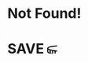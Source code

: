 # Not Found! 

# SAVE <svg xmlns="http://www.w3.org/2000/svg" width="20" height="20" viewBox="0 0 20 20"><path d="M59.989 21c-.099-1.711-2.134-3.048-6.204-4.068.137-.3.214-.612.215-.936V9h-.017C53.625 3.172 29.743 3 27 3S.375 3.172.017 9H0v6.999c.005 1.9 2.457 3.387 6.105 4.494-.05.166-.08.335-.09.507H6v6.987C2.07 28.999.107 30.317.01 32H0v6.999c.003 1.323 1.196 2.445 3.148 3.38-.074.203-.12.41-.133.622H3V50c.008 3.326 7.497 5.391 15.818 6.355.061.012.117.037.182.037.019 0 .035-.01.054-.011 1.604.181 3.234.322 4.847.423.034.004.064.02.099.02.019 0 .034-.01.052-.011A99.33 99.33 0 0 0 30 57c1.885 0 3.9-.063 5.948-.188.018.001.034.011.052.011.035 0 .065-.017.099-.02a96.863 96.863 0 0 0 4.847-.423c.019 0 .035.01.054.01.065 0 .121-.025.182-.037 8.321-.964 15.809-3.03 15.818-6.357V43h-.016c-.07-1.226-1.115-2.249-3.179-3.104.126-.289.195-.589.195-.9V32.46c3.59-1.104 5.995-2.581 6-4.464V21h-.011zm-8.097 18.321l-.341.299c-.525.463-1.4.93-2.551 1.38v-4.768c1.189-.414 2.201-.873 3-1.376v4.138a.636.636 0 0 1-.108.327zm-22.366 4.647c-.146.004-.293.006-.44.009-.357.007-.723.009-1.085.012v-4.995l.825-.012.159-.003c1.007-.019 2.014-.05 3.016-.096v4.993a88.817 88.817 0 0 1-2.475.092zm-4.367.014c-.458-.008-.914-.019-1.367-.033l-.168-.006c-.545-.018-1.086-.041-1.623-.067v-4.992a104.147 104.147 0 0 0 3.174.099l.825.012v4.998c-.194-.002-.388-.002-.581-.005-.088-.002-.173-.005-.26-.006zm-18.062-2.28A3.537 3.537 0 0 0 7 41.674v-4.831c.934.252 1.938.482 3 .691v4.881c-.918-.195-1.765-.4-2.536-.61-.122-.035-.248-.068-.367-.103zm21.078 8.281l.825.012v4.999a101.034 101.034 0 0 1-4-.116v-4.993a104.147 104.147 0 0 0 3.175.098zm3.809-.003c1.007-.019 2.014-.05 3.016-.096v4.993c-1.284.063-2.618.103-4 .116v-4.999a113.474 113.474 0 0 0 .984-.014zM40 49.528v4.966c-.961.101-1.961.19-3 .263V49.77a96.415 96.415 0 0 0 3-.242zm2-.216a73.794 73.794 0 0 0 3-.422v4.91c-.942.166-1.943.319-3 .458v-4.946zm5-.779a44.704 44.704 0 0 0 3-.691v4.831c-.891.257-1.894.506-3 .741v-4.881zm-34 0v4.881a43.562 43.562 0 0 1-3-.741v-4.831c.934.252 1.938.483 3 .691zm2 .358c.968.157 1.969.298 3 .422v4.946a69.655 69.655 0 0 1-3-.458v-4.91zm5 .637a99.56 99.56 0 0 0 3 .243v4.987a87.083 87.083 0 0 1-3-.263v-4.967zm-2.481-5.98l-.304-.031-.215-.023v-4.965a99.56 99.56 0 0 0 3 .243v4.983a96.79 96.79 0 0 1-2.481-.207zM15 38.312v4.946a69.655 69.655 0 0 1-3-.458v-4.91c.968.157 1.969.299 3 .422zm19.666 5.396l-.666.05v-4.987a96.392 96.392 0 0 0 3-.243v4.966a81.624 81.624 0 0 1-2.334.214zm4.334-.45v-4.946a73.794 73.794 0 0 0 3-.422v4.91c-.942.166-1.943.32-3 .458zm5-5.725a44.704 44.704 0 0 0 3-.691v4.831c-.891.257-1.894.506-3 .741v-4.881zm-13.675-4.568a95.164 95.164 0 0 1-2.209-.083L28 32.877v-4.993a104.147 104.147 0 0 0 3.174.099l.825.012v4.993c-.487-.005-.978-.007-1.453-.018l-.221-.005zM7 18.674v-4.831c.934.252 1.938.482 3 .691v4.881l-.37-.078A42.126 42.126 0 0 1 7 18.674zm18.175-2.691l.825.012v4.993a99.16 99.16 0 0 1-4-.114v-4.989a104.147 104.147 0 0 0 3.175.098zm3.809-.003c1.007-.019 2.014-.05 3.016-.096v4.989c-.17.008-.333.02-.504.028l-.043.002c-.671.03-1.355.052-2.048.068l-.324.007c-.356.007-.72.008-1.081.012v-4.995l.825-.012.159-.003zm22.787.502l-.028-.006-.364.283c-.528.411-1.339.827-2.379 1.229v-4.757c1.189-.414 2.201-.873 3-1.376v4.138c0 .152-.08.316-.229.489zM39 20.252v-4.94a73.794 73.794 0 0 0 3-.422v4.902c-.948.168-1.946.322-3 .46zm5-.845v-4.873a44.704 44.704 0 0 0 3-.691v4.82c-.896.261-1.905.51-3 .744zm-7-3.879v4.96c-.966.102-1.966.191-3 .265v-4.982a99.56 99.56 0 0 0 3-.243zM17 20.49v-4.962a99.56 99.56 0 0 0 3 .243v4.978a90.68 90.68 0 0 1-3-.259zm-2-5.178v4.941c-.198-.026-.404-.047-.6-.074l-.376-.055a72.39 72.39 0 0 1-1.697-.265L12 19.801v-4.91c.968.156 1.969.298 3 .421zm10.752 17.427l-.405-.03c-.64-.05-1.265-.105-1.875-.166l-.392-.04c-.027-.003-.053-.007-.08-.009v-4.966a99.56 99.56 0 0 0 3 .243v4.984l-.248-.016zm-6.607-.747c-.396-.063-.768-.131-1.145-.197v-4.904c.968.157 1.969.298 3 .422v4.946a76.718 76.718 0 0 1-1.855-.267zM16 26.533v4.873a42.01 42.01 0 0 1-3-.751v-4.813c.934.252 1.938.483 3 .691zm-5-1.302v4.751c-1.572-.607-2.586-1.227-2.916-1.779l-.067-.112c-.006-.031-.016-.064-.017-.095v-4.141c.799.503 1.811.962 3 1.376zm23.984 2.749c1.007-.019 2.014-.05 3.016-.096v4.988c-1.314.065-2.65.101-4 .115v-4.992l.825-.012.159-.003zm12.923 3.837a64.384 64.384 0 0 1-2.133.336c-.253.036-.516.067-.773.1v-4.941a73.794 73.794 0 0 0 3-.422v4.91l-.094.017zm-6.771.854c-.373.031-.758.051-1.136.078v-4.978a96.392 96.392 0 0 0 3-.243v4.961c-.581.061-1.161.122-1.758.172l-.106.01zm11.428-1.875a46.66 46.66 0 0 1-2.326.568c-.077.017-.159.032-.237.049v-4.879a44.704 44.704 0 0 0 3-.691v4.831l-.437.122zm5.425-9.731c-.092.679-1.631 1.582-4.378 2.431-3.538 1.093-9.074 2.094-16.09 2.404-.359.015-.717.03-1.083.042-.299.01-.599.019-.904.027-.828.018-1.668.031-2.534.031s-1.706-.013-2.534-.032c-.304-.007-.604-.017-.904-.027-.367-.011-.725-.027-1.083-.042-7.016-.31-12.553-1.311-16.09-2.404-2.725-.842-4.261-1.738-4.375-2.414.005-.019.005-.035.017-.059.068.017.144.031.213.048.391.093.792.183 1.2.269 1.987.428 4.189.779 6.535 1.047.008 0 .014.004.021.004l.005-.001c1.598.182 3.256.325 4.958.426.013 0 .024.007.037.007.007 0 .012-.004.019-.004a102.259 102.259 0 0 0 7.587.166c7.266-.112 14-.976 18.686-2.315.216-.061.427-.124.635-.187.127-.039.257-.077.38-.116.362-.116.709-.235 1.044-.359l.171-.066c.283-.107.555-.218.815-.331.075-.033.152-.065.225-.098.277-.125.545-.253.793-.386.112-.059.209-.12.314-.18a8.8 8.8 0 0 0 .351-.21c.063-.04.138-.078.198-.118 4.477.971 5.657 2.033 5.771 2.447zM27 5c16.489 0 24.829 2.596 24.985 4.086-.121.676-1.656 1.569-4.374 2.409-3.538 1.093-9.074 2.094-16.09 2.404-.359.015-.717.03-1.083.042A109.893 109.893 0 0 1 27 14c-.866 0-1.706-.013-2.534-.032-.304-.007-.604-.017-.904-.027-.367-.011-.725-.027-1.083-.042-7.016-.31-12.553-1.311-16.09-2.404-2.719-.84-4.253-1.733-4.374-2.409C2.171 7.596 10.511 5 27 5zM2 15.996v-4.141c.799.503 1.811.962 3 1.376v4.788c-1.945-.729-2.998-1.46-3-2.023zm4.844 13.839c.015.016.038.03.053.046 1.369 1.382 4.204 2.468 7.733 3.278l.249.056c.259.058.522.115.788.17 3.241.69 7.11 1.189 11.325 1.436l.007.001.004-.001c1.354.079 2.739.134 4.153.158a89.072 89.072 0 0 0 3.962-.004c1.308-.027 2.597-.081 3.868-.155.005 0 .009.003.014.003.009 0 .016-.005.025-.005 4.226-.249 8.191-.753 11.544-1.478-.726.38-1.72.773-2.958 1.156-3.735 1.154-9.7 2.205-17.281 2.449-.225.007-.447.015-.675.021-.245.006-.494.01-.743.015-.629.01-1.262.019-1.912.019-.866 0-1.706-.013-2.534-.032-.304-.007-.604-.017-.904-.027-.367-.011-.725-.027-1.083-.042-7.016-.31-12.553-1.311-16.09-2.404-2.75-.85-4.289-1.754-4.378-2.433.111-.376 1.122-1.317 4.833-2.227zM2 38.996v-4.141c.799.503 1.811.962 3 1.376V41l-.571-.222-.012.012C2.847 40.139 2.002 39.5 2 38.996zm3 11v-4.141c.799.503 1.811.962 3 1.376v4.788c-1.945-.729-2.998-1.46-3-2.023zm47 2.023v-4.787c1.189-.414 2.201-.873 3-1.376v4.138c-.001.563-1.055 1.295-3 2.025zm2.987-8.942c-.109.677-1.645 1.575-4.376 2.419-3.538 1.093-9.074 2.094-16.09 2.404-.359.015-.717.03-1.083.042-.299.01-.599.019-.904.027-.828.018-1.668.031-2.534.031-.866 0-1.707-.013-2.536-.032-.301-.007-.598-.017-.895-.027-.369-.012-.729-.027-1.09-.042-7.016-.31-12.552-1.311-16.09-2.404-2.645-.817-4.173-1.685-4.365-2.355a29.508 29.508 0 0 0 2.173.663c.16.043.324.084.488.126 3.642.933 8.291 1.594 13.31 1.891l.005.001.003-.001c1.55.092 3.133.149 4.733.168.426.008.849.012 1.264.012.551 0 1.115-.007 1.686-.017a100.08 100.08 0 0 0 4.307-.162l.008.002c.005 0 .008-.003.013-.003a92.054 92.054 0 0 0 4.97-.433c.006 0 .011.003.017.003.022 0 .04-.011.062-.013a72.52 72.52 0 0 0 6.186-.976c2.953-.606 5.509-1.391 7.263-2.364.096-.052.186-.106.277-.159.111-.066.217-.133.32-.201.096-.062.207-.122.295-.185 1.974.704 2.518 1.334 2.583 1.585zM55 30.019v-4.787c1.189-.414 2.201-.873 3-1.376v4.138c-.001.563-1.055 1.295-3 2.025z"/></svg>

